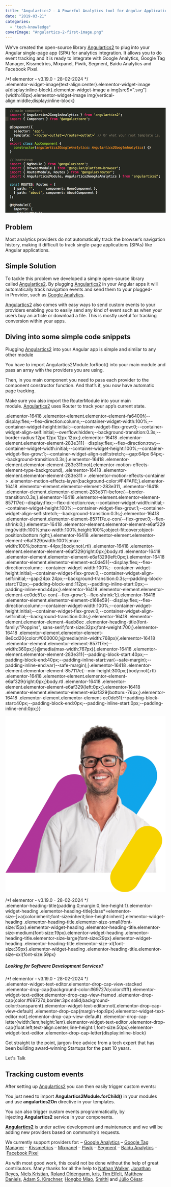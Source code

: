 ```yaml
---
title: "Angulartics2 – A Powerful Analytics tool for Angular Applications"
date: "2019-03-21"
categories: 
  - "tech-knowledge"
coverImage: "Angulartics-2-first-image.png"
---
```


We’ve created the open-source library [Angulartics2](https://github.com/angulartics/angulartics2) to plug into your Angular single-page app (SPA) for analytics integration. It allows you to do event tracking and it is ready to integrate with Google Analytics, Google Tag Manager, Kissmetrics, Mixpanel, Piwik, Segment, Baidu Analytics and Facebook Pixel.

/\*! elementor - v3.19.0 - 28-02-2024 \*/<br /> .elementor-widget-image{text-align:center}.elementor-widget-image a{display:inline-block}.elementor-widget-image a img\[src$=".svg"\]{width:48px}.elementor-widget-image img{vertical-align:middle;display:inline-block}

![Angulartics 2 first image](images/Angulartics-2-first-image.png)

## Problem

Most analytics providers do not automatically track the browser’s navigation history, making it difficult to track single-page applications (SPAs) like Angular applications.

## Simple Solution

To tackle this problem we developed a simple open-source library called [Angulartics2](https://github.com/angulartics/angulartics2). By plugging [Angulartics2](https://github.com/angulartics/angulartics2) in your Angular apps it will automatically track navigation events and send them to your plugged-in Provider, such as [Google Analytics](https://www.google.com/analytics/analytics/#?modal_active=none).

[Angulartics2](https://github.com/angulartics/angulartics2) also comes with easy ways to send custom events to your providers enabling you to easily send any kind of event such as when your users buy an article or download a file. This is mostly useful for tracking conversion within your apps.

## Diving into some simple code snippets

Plugging [Angulartics2](https://github.com/angulartics/angulartics2) into your Angular app is simple and similar to any other module

You have to import Angulartics2Module.forRoot() into your main module and pass an array with the providers you are using.

Then, in you main component you need to pass each provider to the component constructor function. And that’s it, you now have automatic page tracking.

Make sure you also import the RouterModule into your main module. [Angulartics2](https://github.com/angulartics/angulartics2) uses Router to track your app’s current state.

.elementor-16418 .elementor-element.elementor-element-fa6400f{--display:flex;--flex-direction:column;--container-widget-width:100%;--container-widget-height:initial;--container-widget-flex-grow:0;--container-widget-align-self:initial;--overflow:hidden;--background-transition:0.3s;--border-radius:12px 12px 12px 12px;}.elementor-16418 .elementor-element.elementor-element-283e311{--display:flex;--flex-direction:row;--container-widget-width:initial;--container-widget-height:100%;--container-widget-flex-grow:1;--container-widget-align-self:stretch;--gap:64px 64px;--background-transition:0.3s;}.elementor-16418 .elementor-element.elementor-element-283e311:not(.elementor-motion-effects-element-type-background), .elementor-16418 .elementor-element.elementor-element-283e311 > .elementor-motion-effects-container > .elementor-motion-effects-layer{background-color:#F4FAFE;}.elementor-16418 .elementor-element.elementor-element-283e311, .elementor-16418 .elementor-element.elementor-element-283e311::before{--border-transition:0.3s;}.elementor-16418 .elementor-element.elementor-element-857117e{--display:flex;--flex-direction:row;--container-widget-width:initial;--container-widget-height:100%;--container-widget-flex-grow:1;--container-widget-align-self:stretch;--background-transition:0.3s;}.elementor-16418 .elementor-element.elementor-element-857117e.e-con{--flex-grow:0;--flex-shrink:0;}.elementor-16418 .elementor-element.elementor-element-e6af329 img{width:100%;max-width:100%;height:100%;object-fit:cover;object-position:bottom right;}.elementor-16418 .elementor-element.elementor-element-e6af329{width:100%;max-width:100%;bottom:-44px;}body:not(.rtl) .elementor-16418 .elementor-element.elementor-element-e6af329{right:0px;}body.rtl .elementor-16418 .elementor-element.elementor-element-e6af329{left:0px;}.elementor-16418 .elementor-element.elementor-element-ec0de51{--display:flex;--flex-direction:column;--container-widget-width:100%;--container-widget-height:initial;--container-widget-flex-grow:0;--container-widget-align-self:initial;--gap:24px 24px;--background-transition:0.3s;--padding-block-start:112px;--padding-block-end:112px;--padding-inline-start:0px;--padding-inline-end:44px;}.elementor-16418 .elementor-element.elementor-element-ec0de51.e-con{--flex-grow:1;--flex-shrink:1;}.elementor-16418 .elementor-element.elementor-element-c168e59{--display:flex;--flex-direction:column;--container-widget-width:100%;--container-widget-height:initial;--container-widget-flex-grow:0;--container-widget-align-self:initial;--background-transition:0.3s;}.elementor-16418 .elementor-element.elementor-element-4aeb8ec .elementor-heading-title{font-family:"Poppins", sans-serif;font-size:32px;font-weight:700;}.elementor-16418 .elementor-element.elementor-element-8e0cd20{color:#000000;}@media(min-width:768px){.elementor-16418 .elementor-element.elementor-element-857117e{--width:360px;}}@media(max-width:767px){.elementor-16418 .elementor-element.elementor-element-283e311{--padding-block-start:40px;--padding-block-end:40px;--padding-inline-start:var(--safe-margin);--padding-inline-end:var(--safe-margin);}.elementor-16418 .elementor-element.elementor-element-857117e{--min-height:300px;}body:not(.rtl) .elementor-16418 .elementor-element.elementor-element-e6af329{right:0px;}body.rtl .elementor-16418 .elementor-element.elementor-element-e6af329{left:0px;}.elementor-16418 .elementor-element.elementor-element-e6af329{bottom:-76px;}.elementor-16418 .elementor-element.elementor-element-ec0de51{--padding-block-start:40px;--padding-block-end:0px;--padding-inline-start:0px;--padding-inline-end:0px;}}

![Claudio, CTO of Altar, Product and Software development company specialising in building MVPs, full custom software development projects & creating UX/UI that is both functional and beautiful](images/cta-colors-claudio-happy.png)

/\*! elementor - v3.19.0 - 28-02-2024 \*/<br /> .elementor-heading-title{padding:0;margin:0;line-height:1}.elementor-widget-heading .elementor-heading-title\[class\*=elementor-size-\]>a{color:inherit;font-size:inherit;line-height:inherit}.elementor-widget-heading .elementor-heading-title.elementor-size-small{font-size:15px}.elementor-widget-heading .elementor-heading-title.elementor-size-medium{font-size:19px}.elementor-widget-heading .elementor-heading-title.elementor-size-large{font-size:29px}.elementor-widget-heading .elementor-heading-title.elementor-size-xl{font-size:39px}.elementor-widget-heading .elementor-heading-title.elementor-size-xxl{font-size:59px}

##### Looking for Software Development Services?

/\*! elementor - v3.19.0 - 28-02-2024 \*/<br /> .elementor-widget-text-editor.elementor-drop-cap-view-stacked .elementor-drop-cap{background-color:#69727d;color:#fff}.elementor-widget-text-editor.elementor-drop-cap-view-framed .elementor-drop-cap{color:#69727d;border:3px solid;background-color:transparent}.elementor-widget-text-editor:not(.elementor-drop-cap-view-default) .elementor-drop-cap{margin-top:8px}.elementor-widget-text-editor:not(.elementor-drop-cap-view-default) .elementor-drop-cap-letter{width:1em;height:1em}.elementor-widget-text-editor .elementor-drop-cap{float:left;text-align:center;line-height:1;font-size:50px}.elementor-widget-text-editor .elementor-drop-cap-letter{display:inline-block}

Get straight to the point, jargon-free advice from a tech expert that has been building award-winning Startups for the past 10 years.

Let's Talk

## Tracking custom events

After setting up [Angulartics2](https://github.com/angulartics/angulartics2) you can then easily trigger custom events:

You just need to import **Angulartics2Module.forChild()** in your modules and use **angulartics2On** directive in your templates.

You can also trigger custom events programmatically, by injecting **Angulartics2** service in your components.

[**Angulartics2**](https://github.com/angulartics/angulartics2) is under active development and maintenance and we will be adding new providers based on community’s requests.

We currently support providers for: – [Google Analytics](https://www.google.com/analytics/analytics/#?modal_active=none) – [Google Tag Manager](https://www.google.com/analytics/tag-manager/) – [Kissmetrics](https://www.kissmetrics.com/) – [Mixpanel](https://mixpanel.com/) – [Piwik](https://piwik.org/) – [Segment](https://segment.com/) – [Baidu Analytics](http://tongji.baidu.com/) – [Facebook Pixel](https://www.facebook.com/business/a/facebook-pixel)

As with most good work, this could not be done without the help of great contributors. Many thanks for all the help to [Nathan Walker](https://github.com/NathanWalker), [Jonathan Reyes](https://github.com/jylinman), [Niels Kristian](https://github.com/skovmand), [Roland Oldengarm](https://github.com/rolandoldengarm), [kris](https://github.com/kwv), [Tim Elfelt](https://github.com/timelf123), [Matthew Daniels](https://github.com/MatthewDaniels), [Adam S. Kirschner](https://github.com/hikirsch), [Hongbo Miao](https://github.com/Hongbo-Miao), [Smithi](https://github.com/smith64fx) and [Júlio César](https://github.com/JulioC).
